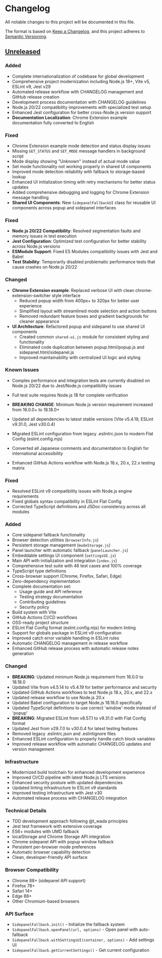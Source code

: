 # Changelog

All notable changes to this project will be documented in this file.

The format is based on [Keep a Changelog](https://keepachangelog.com/en/1.0.0/),
and this project adheres to
[Semantic Versioning](https://semver.org/spec/v2.0.0.html).

## [Unreleased]

### Added

- Complete internationalization of codebase for global development
- Comprehensive project modernization including Node.js 18+, Vite v5, ESLint v9,
  Jest v29
- Automated release workflow with CHANGELOG management and GitHub release
  creation
- Development process documentation with CHANGELOG guidelines
- Node.js 20/22 compatibility improvements with specialized test setup
- Enhanced Jest configuration for better cross-Node.js version support
- **Documentation Localization**: Chrome Extension example documentation fully
  converted to English

### Fixed

- Chrome Extension example mode detection and status display issues
- Missing `GET_STATUS` and `SET_MODE` message handlers in background script
- Mode display showing "Unknown" instead of actual mode value
- Set mode functionality not working properly in shared UI components
- Improved mode detection reliability with fallback to storage-based lookup
- Enhanced UI initialization timing with retry mechanisms for better status
  updates
- Added comprehensive debugging and logging for Chrome Extension message
  handling
- **Shared UI Components**: New `SidepanelFallbackUI` class for reusable UI
  components across popup and sidepanel interfaces

### Fixed

- **Node.js 20/22 Compatibility**: Resolved segmentation faults and memory
  issues in test execution
- **Jest Configuration**: Optimized test configuration for better stability
  across Node.js versions
- **ESModule Support**: Fixed ES Modules compatibility issues with Jest and
  Babel
- **Test Stability**: Temporarily disabled problematic performance tests that
  cause crashes on Node.js 20/22

### Changed

- **Chrome Extension example**: Replaced verbose UI with clean
  chrome-extension-switcher style interface
  - Reduced popup width from 400px+ to 320px for better user experience
  - Simplified layout with streamlined mode selection and action buttons
  - Removed redundant feature boxes and gradient backgrounds for cleaner
    appearance
- **UI Architecture**: Refactored popup and sidepanel to use shared UI
  components
  - Created common `shared-ui.js` module for consistent styling and
    functionality
  - Eliminated code duplication between popup.html/popup.js and
    sidepanel.html/sidepanel.js
  - Improved maintainability with centralized UI logic and styling

### Known Issues

- Complex performance and integration tests are currently disabled on Node.js
  20/22 due to Jest/Node.js compatibility issues
- Full test suite requires Node.js 18 for complete verification

- **BREAKING CHANGE**: Minimum Node.js version requirement increased from
  16.0.0+ to 18.18.0+
- Updated all dependencies to latest stable versions (Vite v5.4.19, ESLint
  v9.31.0, Jest v30.0.4)
- Migrated ESLint configuration from legacy .eslintrc.json to modern Flat Config
  (eslint.config.mjs)
- Converted all Japanese comments and documentation to English for international
  accessibility
- Enhanced GitHub Actions workflow with Node.js 18.x, 20.x, 22.x testing matrix

### Fixed

- Resolved ESLint v9 compatibility issues with Node.js engine requirements
- Fixed globals syntax compatibility in ESLint Flat Config
- Corrected TypeScript definitions and JSDoc consistency across all modules

### Added

- Core sidepanel fallback functionality
- Browser detection utilities (`browserInfo.js`)
- Persistent storage management (`modeStorage.js`)
- Panel launcher with automatic fallback (`panelLauncher.js`)
- Embeddable settings UI component (`settingsUI.js`)
- Main API with initialization and integration (`index.js`)
- Comprehensive test suite with 46 test cases and 100% coverage
- TypeScript type definitions
- Cross-browser support (Chrome, Firefox, Safari, Edge)
- Zero-dependency implementation
- Complete documentation set:
  - Usage guide and API reference
  - Testing strategy documentation
  - Contributing guidelines
  - Security policy
- Build system with Vite
- GitHub Actions CI/CD workflows
- OSS-ready project structure
- ESLint Flat Config format (eslint.config.mjs) for modern linting
- Support for globals package in ESLint v9 configuration
- Improved catch error variable handling in ESLint rules
- Automatic CHANGELOG management in release workflow
- Enhanced GitHub release process with automatic release notes generation

### Changed

- **BREAKING**: Updated minimum Node.js requirement from 16.0.0 to 18.18.0
- Updated Vite from v4.5.14 to v5.4.19 for better performance and security
- Updated GitHub Actions workflows to test Node.js 18.x, 20.x, and 22.x
- Updated release workflow to use Node.js 20.x
- Updated Babel configuration to target Node.js 18.18.0 specifically
- Updated TypeScript definitions to use correct 'window' mode instead of 'popup'
- **BREAKING**: Migrated ESLint from v8.57.1 to v9.31.0 with Flat Config format
- Updated Jest from v29.7.0 to v30.0.4 for latest testing features
- Removed legacy .eslintrc.json and .eslintignore files
- Enhanced ESLint configuration to properly handle catch block variables
- Improved release workflow with automatic CHANGELOG updates and version
  management

### Infrastructure

- Modernized build toolchain for enhanced development experience
- Improved CI/CD pipeline with latest Node.js LTS versions
- Enhanced security posture with updated dependencies
- Updated linting infrastructure to ESLint v9 standards
- Improved testing infrastructure with Jest v30
- Automated release process with CHANGELOG integration

### Technical Details

- TDD development approach following @t_wada principles
- Jest test framework with extensive coverage
- ES6+ modules with UMD fallback
- localStorage and Chrome Storage API integration
- Chrome sidepanel API with popup window fallback
- Persistent per-browser mode preferences
- Automatic browser capability detection
- Clean, developer-friendly API surface

### Browser Compatibility

- Chrome 88+ (sidepanel API support)
- Firefox 78+
- Safari 14+
- Edge 88+
- Other Chromium-based browsers

### API Surface

- `SidepanelFallback.init()` - Initialize the fallback system
- `SidepanelFallback.openPanel(url, options)` - Open panel with auto-fallback
- `SidepanelFallback.withSettingsUI(container, options)` - Add settings UI
- `SidepanelFallback.getCurrentSettings()` - Get current configuration

[Unreleased]: https://github.com/touyou/sidepanel-fallback/compare/v1.0.0...HEAD
